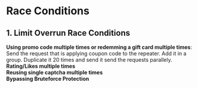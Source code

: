 # Race Conditions
## 1. Limit Overrun Race Conditions
**Using promo code multiple times or redemming a gift card multiple times**: Send the request that is applying coupon code to the repeater. Add it in a group. Duplicate it 20 times and send it send the requests parallely.
**Rating/Likes multiple times**<br>
**Reusing single captcha multiple times**<br>
**Bypassing Bruteforce Protection**

